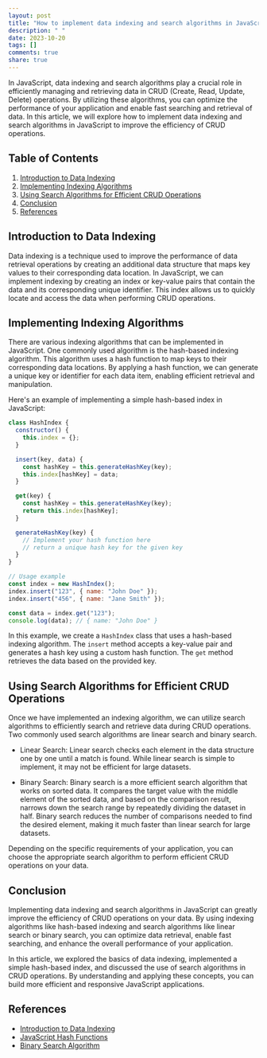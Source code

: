 ```yaml
---
layout: post
title: "How to implement data indexing and search algorithms in JavaScript CRUD operations."
description: " "
date: 2023-10-20
tags: []
comments: true
share: true
---
```


In JavaScript, data indexing and search algorithms play a crucial role in efficiently managing and retrieving data in CRUD (Create, Read, Update, Delete) operations. By utilizing these algorithms, you can optimize the performance of your application and enable fast searching and retrieval of data. In this article, we will explore how to implement data indexing and search algorithms in JavaScript to improve the efficiency of CRUD operations.

## Table of Contents
1. [Introduction to Data Indexing](#introduction-to-data-indexing)
2. [Implementing Indexing Algorithms](#implementing-indexing-algorithms)
3. [Using Search Algorithms for Efficient CRUD Operations](#using-search-algorithms-for-efficient-crud-operations)
4. [Conclusion](#conclusion)
5. [References](#references)

## Introduction to Data Indexing
Data indexing is a technique used to improve the performance of data retrieval operations by creating an additional data structure that maps key values to their corresponding data location. In JavaScript, we can implement indexing by creating an index or key-value pairs that contain the data and its corresponding unique identifier. This index allows us to quickly locate and access the data when performing CRUD operations.

## Implementing Indexing Algorithms
There are various indexing algorithms that can be implemented in JavaScript. One commonly used algorithm is the hash-based indexing algorithm. This algorithm uses a hash function to map keys to their corresponding data locations. By applying a hash function, we can generate a unique key or identifier for each data item, enabling efficient retrieval and manipulation.

Here's an example of implementing a simple hash-based index in JavaScript:

```javascript
class HashIndex {
  constructor() {
    this.index = {};
  }

  insert(key, data) {
    const hashKey = this.generateHashKey(key);
    this.index[hashKey] = data;
  }

  get(key) {
    const hashKey = this.generateHashKey(key);
    return this.index[hashKey];
  }

  generateHashKey(key) {
    // Implement your hash function here
    // return a unique hash key for the given key
  }
}

// Usage example
const index = new HashIndex();
index.insert("123", { name: "John Doe" });
index.insert("456", { name: "Jane Smith" });

const data = index.get("123");
console.log(data); // { name: "John Doe" }
```

In this example, we create a `HashIndex` class that uses a hash-based indexing algorithm. The `insert` method accepts a key-value pair and generates a hash key using a custom hash function. The `get` method retrieves the data based on the provided key.

## Using Search Algorithms for Efficient CRUD Operations
Once we have implemented an indexing algorithm, we can utilize search algorithms to efficiently search and retrieve data during CRUD operations. Two commonly used search algorithms are linear search and binary search.

- Linear Search: Linear search checks each element in the data structure one by one until a match is found. While linear search is simple to implement, it may not be efficient for large datasets.

- Binary Search: Binary search is a more efficient search algorithm that works on sorted data. It compares the target value with the middle element of the sorted data, and based on the comparison result, narrows down the search range by repeatedly dividing the dataset in half. Binary search reduces the number of comparisons needed to find the desired element, making it much faster than linear search for large datasets.

Depending on the specific requirements of your application, you can choose the appropriate search algorithm to perform efficient CRUD operations on your data.

## Conclusion
Implementing data indexing and search algorithms in JavaScript can greatly improve the efficiency of CRUD operations on your data. By using indexing algorithms like hash-based indexing and search algorithms like linear search or binary search, you can optimize data retrieval, enable fast searching, and enhance the overall performance of your application.

In this article, we explored the basics of data indexing, implemented a simple hash-based index, and discussed the use of search algorithms in CRUD operations. By understanding and applying these concepts, you can build more efficient and responsive JavaScript applications.

## References
- [Introduction to Data Indexing](https://en.wikipedia.org/wiki/Index_(database))
- [JavaScript Hash Functions](https://werxltd.com/wp/2010/05/13/javascript-implementation-of-javas-string-hashcode-method/)
- [Binary Search Algorithm](https://en.wikipedia.org/wiki/Binary_search_algorithm)